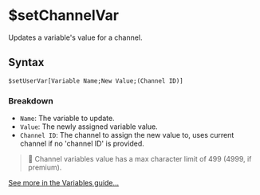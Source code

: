 # $setChannelVar
Updates a variable's value for a channel.

## Syntax
```
$setUserVar[Variable Name;New Value;(Channel ID)]
```

### Breakdown
- `Name`: The variable to update.
- `Value`: The newly assigned variable value.
- `Channel ID`: The channel to assign the new value to, uses current channel if no 'channel ID' is provided.

> 📌 Channel variables value has a max character limit of 499 (4999, if premium).

[See more in the Variables guide...](../guides/variables.md)

